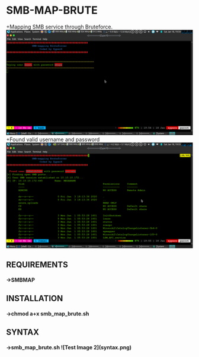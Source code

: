 # <h1>SMB-MAP-BRUTE</h1>
+Mapping SMB service through Bruteforce.
![Test Image 1](brute.png)
+Found valid username and password
![Test Image 2](gotit.png)
<h2>REQUIREMENTS</H2>
<H4>->SMBMAP</H4>

<H2>INSTALLATION</H2>
<H4>->chmod a+x smb_map_brute.sh</h4>

<H2>SYNTAX</H2>
<H4>->smb_map_brute.sh <host> <users.txt> <password.txt>
![Test Image 2](syntax.png)
